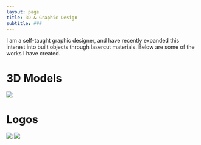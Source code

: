 ```yaml
---
layout: page
title: 3D & Graphic Design
subtitle: ###
---
```


I am a self-taught graphic designer, and have recently expanded this interest into built objects through lasercut materials. Below are some of the works I have created.

# 3D Models
![]("img/gbos_lasercut.jpg"?raw=true)

# Logos
![]("img/AV_ASAT-LOGO.png"?raw=false)
![]("img/AV_nds_logo.png"?raw=false)
